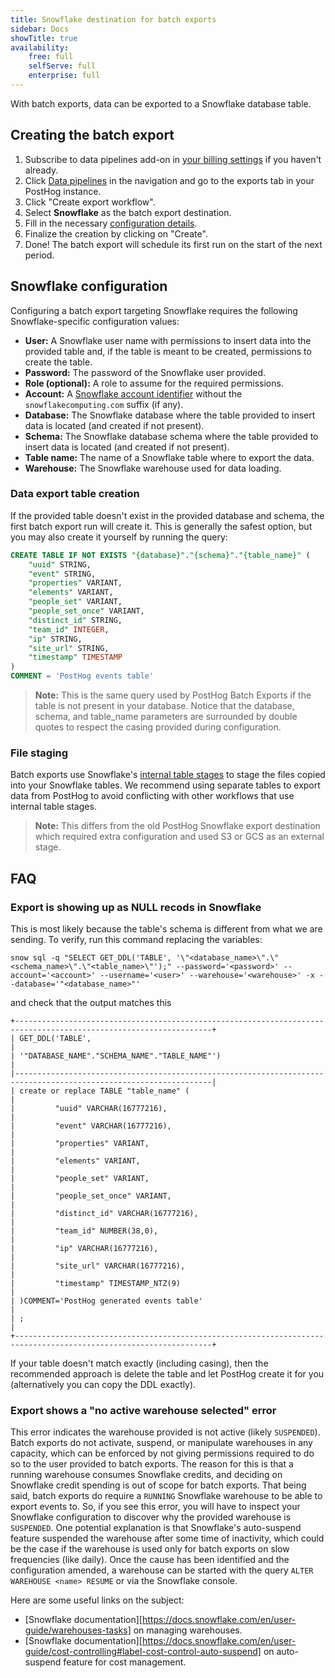```yaml
---
title: Snowflake destination for batch exports
sidebar: Docs
showTitle: true
availability:
    free: full
    selfServe: full
    enterprise: full
---
```


With batch exports, data can be exported to a Snowflake database table.

## Creating the batch export

1. Subscribe to data pipelines add-on in [your billing settings](https://us.posthog.com/organization/billing) if you haven't already.
2. Click [Data pipelines](https://app.posthog.com/apps) in the navigation and go to the exports tab in your PostHog instance.
3. Click "Create export workflow".
4. Select **Snowflake** as the batch export destination.
5. Fill in the necessary [configuration details](#snowflake-configuration).
6. Finalize the creation by clicking on "Create".
7. Done! The batch export will schedule its first run on the start of the next period.

## Snowflake configuration

Configuring a batch export targeting Snowflake requires the following Snowflake-specific configuration values:
* **User:** A Snowflake user name with permissions to insert data into the provided table and, if the table is meant to be created, permissions to create the table.
* **Password:** The password of the Snowflake user provided.
* **Role (optional):** A role to assume for the required permissions.
* **Account:** A [Snowflake account identifier](https://docs.snowflake.com/en/user-guide/admin-account-identifier) without the `snowflakecomputing.com` suffix (if any).
* **Database:** The Snowflake database where the table provided to insert data is located (and created if not present).
* **Schema:** The Snowflake database schema where the table provided to insert data is located (and created if not present).
* **Table name:** The name of a Snowflake table where to export the data.
* **Warehouse:** The Snowflake warehouse used for data loading.

### Data export table creation

If the provided table doesn't exist in the provided database and schema, the first batch export run will create it. This is generally the safest option, but you may also create it yourself by running the query:

```sql
CREATE TABLE IF NOT EXISTS "{database}"."{schema}"."{table_name}" (
    "uuid" STRING,
    "event" STRING,
    "properties" VARIANT,
    "elements" VARIANT,
    "people_set" VARIANT,
    "people_set_once" VARIANT,
    "distinct_id" STRING,
    "team_id" INTEGER,
    "ip" STRING,
    "site_url" STRING,
    "timestamp" TIMESTAMP
)
COMMENT = 'PostHog events table'
```

> **Note:** This is the same query used by PostHog Batch Exports if the table is not present in your database. Notice that the database, schema, and table_name parameters are surrounded by double quotes to respect the casing provided during configuration.

### File staging

Batch exports use Snowflake's [internal table stages](https://docs.snowflake.com/en/user-guide/data-load-local-file-system-create-stage#table-stages) to stage the files copied into your Snowflake tables. We recommend using separate tables to export data from PostHog to avoid conflicting with other workflows that use internal table stages.

> **Note:** This differs from the old PostHog Snowflake export destination which required extra configuration and used S3 or GCS as an external stage.

## FAQ

### Export is showing up as NULL recods in Snowflake

This is most likely because the table's schema is different from what we are sending. To verify, run this command replacing the variables:
```
snow sql -q "SELECT GET_DDL('TABLE', '\"<database_name>\".\"<schema_name>\".\"<table_name>\"');" --password='<password>' --account='<account>' --username='<user>' --warehouse='<warehouse>' -x --database='"<database_name>"'
```
and check that the output matches this
```
+------------------------------------------------------------------------------------------------------------------+
| GET_DDL('TABLE',                                                                                                 |
| '"DATABASE_NAME"."SCHEMA_NAME"."TABLE_NAME"')                                                                    |
|------------------------------------------------------------------------------------------------------------------|
| create or replace TABLE "table_name" (                                                         |
|         "uuid" VARCHAR(16777216),                                                                                |
|         "event" VARCHAR(16777216),                                                                               |
|         "properties" VARIANT,                                                                                    |
|         "elements" VARIANT,                                                                                      |
|         "people_set" VARIANT,                                                                                    |
|         "people_set_once" VARIANT,                                                                               |
|         "distinct_id" VARCHAR(16777216),                                                                         |
|         "team_id" NUMBER(38,0),                                                                                  |
|         "ip" VARCHAR(16777216),                                                                                  |
|         "site_url" VARCHAR(16777216),                                                                            |
|         "timestamp" TIMESTAMP_NTZ(9)                                                                             |
| )COMMENT='PostHog generated events table'                                                                        |
| ;                                                                                                                |
+------------------------------------------------------------------------------------------------------------------+
```

If your table doesn't match exactly (including casing), then the recommended approach is delete the table and let PostHog create it for you (alternatively you can copy the DDL exactly).

### Export shows a "no active warehouse selected" error

This error indicates the warehouse provided is not active (likely `SUSPENDED`). Batch exports do not activate, suspend, or manipulate warehouses in any capacity, which can be enforced by not giving permissions required to do so to the user provided to batch exports. The reason for this is that a running warehouse consumes Snowflake credits, and deciding on Snowflake credit spending is out of scope for batch exports. That being said, batch exports do require a `RUNNING` Snowflake warehouse to be able to export events to. So, if you see this error, you will have to inspect your Snowflake configuration to discover why the provided warehouse is `SUSPENDED`. One potential explanation is that Snowflake's auto-suspend feature suspended the warehouse after some time of inactivity, which could be the case if the warehouse is used only for batch exports on slow frequencies (like daily). Once the cause has been identified and the configuration amended, a warehouse can be started with the query `ALTER WAREHOUSE <name> RESUME` or via the Snowflake console.

Here are some useful links on the subject:
* [Snowflake documentation][https://docs.snowflake.com/en/user-guide/warehouses-tasks] on managing warehouses.
* [Snowflake documentation][https://docs.snowflake.com/en/user-guide/cost-controlling#label-cost-control-auto-suspend] on auto-suspend feature for cost management.

